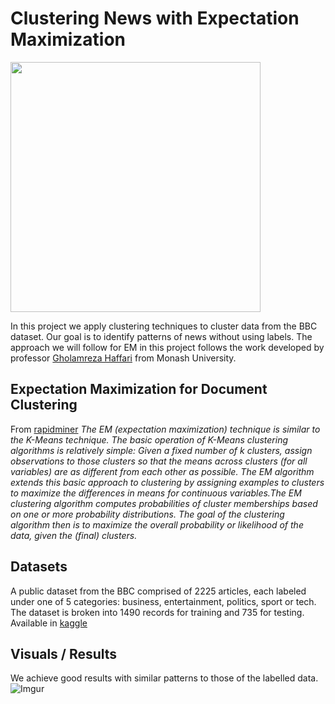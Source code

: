 # Clustering News with Expectation Maximization

<img src="https://i.imgur.com/U3lsSMA.png" width="400">


In this project we apply clustering techniques to cluster data from the BBC dataset. Our goal is to identify patterns of news without using labels. The approach we will follow for EM in this project follows the work developed by professor [Gholamreza Haffari](http://users.monash.edu.au/~gholamrh/) from Monash University. 


## Expectation Maximization for Document Clustering

From [rapidminer](https://docs.rapidminer.com/latest/studio/operators/modeling/segmentation/expectation_maximization_clustering.html)
*The EM (expectation maximization) technique is similar to the K-Means technique. The basic operation of K-Means clustering algorithms is relatively simple: Given a fixed number of k clusters, assign observations to those clusters so that the means across clusters (for all variables) are as different from each other as possible. The EM algorithm extends this basic approach to clustering by assigning examples to clusters to maximize the differences in means for continuous variables.The EM clustering algorithm computes probabilities of cluster memberships based on one or more probability distributions. The goal of the clustering algorithm then is to maximize the overall probability or likelihood of the data, given the (final) clusters.*


## Datasets

A public dataset from the BBC comprised of 2225 articles, each labeled under one of 5 categories: business, entertainment, politics, sport or tech. The dataset is broken into 1490 records for training and 735 for testing. Available in [kaggle](https://www.kaggle.com/c/learn-ai-bbc)


## Visuals / Results

We achieve good results with similar patterns to those of the labelled data. 
![Imgur](https://i.imgur.com/nofzeNv.png)
